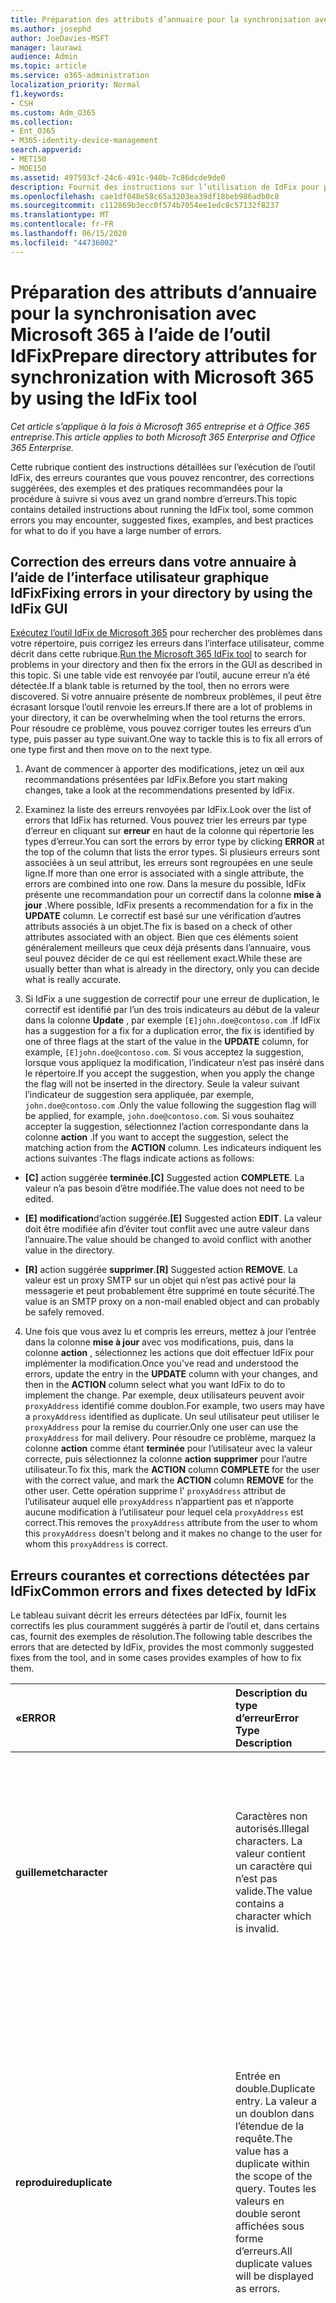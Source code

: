 ```yaml
---
title: Préparation des attributs d’annuaire pour la synchronisation avec Microsoft 365 à l’aide de l’outil IdFix
ms.author: josephd
author: JoeDavies-MSFT
manager: laurawi
audience: Admin
ms.topic: article
ms.service: o365-administration
localization_priority: Normal
f1.keywords:
- CSH
ms.custom: Adm_O365
ms.collection:
- Ent_O365
- M365-identity-device-management
search.appverid:
- MET150
- MOE150
ms.assetid: 497593cf-24c6-491c-940b-7c86dcde9de0
description: Fournit des instructions sur l’utilisation de IdFix pour préparer et nettoyer votre annuaire local avant la synchronisation avec Microsoft 365.
ms.openlocfilehash: cae1df048e58c65a3203ea39df18beb986adb0c8
ms.sourcegitcommit: c112869b3ecc0f574b7054ee1edc8c57132f8237
ms.translationtype: MT
ms.contentlocale: fr-FR
ms.lasthandoff: 06/15/2020
ms.locfileid: "44736002"
---
```

# <a name="prepare-directory-attributes-for-synchronization-with-microsoft-365-by-using-the-idfix-tool"></a><span data-ttu-id="2adaf-103">Préparation des attributs d’annuaire pour la synchronisation avec Microsoft 365 à l’aide de l’outil IdFix</span><span class="sxs-lookup"><span data-stu-id="2adaf-103">Prepare directory attributes for synchronization with Microsoft 365 by using the IdFix tool</span></span>

<span data-ttu-id="2adaf-104">*Cet article s’applique à la fois à Microsoft 365 entreprise et à Office 365 entreprise.*</span><span class="sxs-lookup"><span data-stu-id="2adaf-104">*This article applies to both Microsoft 365 Enterprise and Office 365 Enterprise.*</span></span>

<span data-ttu-id="2adaf-105">Cette rubrique contient des instructions détaillées sur l’exécution de l’outil IdFix, des erreurs courantes que vous pouvez rencontrer, des corrections suggérées, des exemples et des pratiques recommandées pour la procédure à suivre si vous avez un grand nombre d’erreurs.</span><span class="sxs-lookup"><span data-stu-id="2adaf-105">This topic contains detailed instructions about running the IdFix tool, some common errors you may encounter, suggested fixes, examples, and best practices for what to do if you have a large number of errors.</span></span>
  
## <a name="fixing-errors-in-your-directory-by-using-the-idfix-gui"></a><span data-ttu-id="2adaf-106">Correction des erreurs dans votre annuaire à l’aide de l’interface utilisateur graphique IdFix</span><span class="sxs-lookup"><span data-stu-id="2adaf-106">Fixing errors in your directory by using the IdFix GUI</span></span>

<span data-ttu-id="2adaf-107">[Exécutez l’outil IdFix de Microsoft 365](install-and-run-idfix.md) pour rechercher des problèmes dans votre répertoire, puis corrigez les erreurs dans l’interface utilisateur, comme décrit dans cette rubrique.</span><span class="sxs-lookup"><span data-stu-id="2adaf-107">[Run the Microsoft 365 IdFix tool](install-and-run-idfix.md) to search for problems in your directory and then fix the errors in the GUI as described in this topic.</span></span> <span data-ttu-id="2adaf-108">Si une table vide est renvoyée par l’outil, aucune erreur n’a été détectée.</span><span class="sxs-lookup"><span data-stu-id="2adaf-108">If a blank table is returned by the tool, then no errors were discovered.</span></span> <span data-ttu-id="2adaf-109">Si votre annuaire présente de nombreux problèmes, il peut être écrasant lorsque l’outil renvoie les erreurs.</span><span class="sxs-lookup"><span data-stu-id="2adaf-109">If there are a lot of problems in your directory, it can be overwhelming when the tool returns the errors.</span></span> <span data-ttu-id="2adaf-110">Pour résoudre ce problème, vous pouvez corriger toutes les erreurs d’un type, puis passer au type suivant.</span><span class="sxs-lookup"><span data-stu-id="2adaf-110">One way to tackle this is to fix all errors of one type first and then move on to the next type.</span></span> 
  
1. <span data-ttu-id="2adaf-111">Avant de commencer à apporter des modifications, jetez un œil aux recommandations présentées par IdFix.</span><span class="sxs-lookup"><span data-stu-id="2adaf-111">Before you start making changes, take a look at the recommendations presented by IdFix.</span></span>
    
2. <span data-ttu-id="2adaf-112">Examinez la liste des erreurs renvoyées par IdFix.</span><span class="sxs-lookup"><span data-stu-id="2adaf-112">Look over the list of errors that IdFix has returned.</span></span> <span data-ttu-id="2adaf-113">Vous pouvez trier les erreurs par type d’erreur en cliquant sur **erreur** en haut de la colonne qui répertorie les types d’erreur.</span><span class="sxs-lookup"><span data-stu-id="2adaf-113">You can sort the errors by error type by clicking **ERROR** at the top of the column that lists the error types.</span></span> <span data-ttu-id="2adaf-114">Si plusieurs erreurs sont associées à un seul attribut, les erreurs sont regroupées en une seule ligne.</span><span class="sxs-lookup"><span data-stu-id="2adaf-114">If more than one error is associated with a single attribute, the errors are combined into one row.</span></span> <span data-ttu-id="2adaf-115">Dans la mesure du possible, IdFix présente une recommandation pour un correctif dans la colonne **mise à jour** .</span><span class="sxs-lookup"><span data-stu-id="2adaf-115">Where possible, IdFix presents a recommendation for a fix in the **UPDATE** column.</span></span> <span data-ttu-id="2adaf-116">Le correctif est basé sur une vérification d’autres attributs associés à un objet.</span><span class="sxs-lookup"><span data-stu-id="2adaf-116">The fix is based on a check of other attributes associated with an object.</span></span> <span data-ttu-id="2adaf-117">Bien que ces éléments soient généralement meilleurs que ceux déjà présents dans l’annuaire, vous seul pouvez décider de ce qui est réellement exact.</span><span class="sxs-lookup"><span data-stu-id="2adaf-117">While these are usually better than what is already in the directory, only you can decide what is really accurate.</span></span> 
    
3. <span data-ttu-id="2adaf-118">Si IdFix a une suggestion de correctif pour une erreur de duplication, le correctif est identifié par l’un des trois indicateurs au début de la valeur dans la colonne **Update** , par exemple `[E]john.doe@contoso.com` .</span><span class="sxs-lookup"><span data-stu-id="2adaf-118">If IdFix has a suggestion for a fix for a duplication error, the fix is identified by one of three flags at the start of the value in the **UPDATE** column, for example,  `[E]john.doe@contoso.com`.</span></span> <span data-ttu-id="2adaf-119">Si vous acceptez la suggestion, lorsque vous appliquez la modification, l’indicateur n’est pas inséré dans le répertoire.</span><span class="sxs-lookup"><span data-stu-id="2adaf-119">If you accept the suggestion, when you apply the change the flag will not be inserted in the directory.</span></span> <span data-ttu-id="2adaf-120">Seule la valeur suivant l’indicateur de suggestion sera appliquée, par exemple, `john.doe@contoso.com` .</span><span class="sxs-lookup"><span data-stu-id="2adaf-120">Only the value following the suggestion flag will be applied, for example,  `john.doe@contoso.com`.</span></span> <span data-ttu-id="2adaf-121">Si vous souhaitez accepter la suggestion, sélectionnez l’action correspondante dans la colonne **action** .</span><span class="sxs-lookup"><span data-stu-id="2adaf-121">If you want to accept the suggestion, select the matching action from the **ACTION** column.</span></span> <span data-ttu-id="2adaf-122">Les indicateurs indiquent les actions suivantes :</span><span class="sxs-lookup"><span data-stu-id="2adaf-122">The flags indicate actions as follows:</span></span> 
    
 - <span data-ttu-id="2adaf-123">**[C]** action suggérée **terminée**.</span><span class="sxs-lookup"><span data-stu-id="2adaf-123">**[C]** Suggested action **COMPLETE**.</span></span> <span data-ttu-id="2adaf-124">La valeur n’a pas besoin d’être modifiée.</span><span class="sxs-lookup"><span data-stu-id="2adaf-124">The value does not need to be edited.</span></span>
    
 - <span data-ttu-id="2adaf-125">**[E]** **modification**d’action suggérée.</span><span class="sxs-lookup"><span data-stu-id="2adaf-125">**[E]** Suggested action **EDIT**.</span></span> <span data-ttu-id="2adaf-126">La valeur doit être modifiée afin d’éviter tout conflit avec une autre valeur dans l’annuaire.</span><span class="sxs-lookup"><span data-stu-id="2adaf-126">The value should be changed to avoid conflict with another value in the directory.</span></span>
    
 - <span data-ttu-id="2adaf-127">**[R]** action suggérée **supprimer**.</span><span class="sxs-lookup"><span data-stu-id="2adaf-127">**[R]** Suggested action **REMOVE**.</span></span> <span data-ttu-id="2adaf-128">La valeur est un proxy SMTP sur un objet qui n’est pas activé pour la messagerie et peut probablement être supprimé en toute sécurité.</span><span class="sxs-lookup"><span data-stu-id="2adaf-128">The value is an SMTP proxy on a non-mail enabled object and can probably be safely removed.</span></span>
    
4. <span data-ttu-id="2adaf-129">Une fois que vous avez lu et compris les erreurs, mettez à jour l’entrée dans la colonne **mise à jour** avec vos modifications, puis, dans la colonne **action** , sélectionnez les actions que doit effectuer IdFix pour implémenter la modification.</span><span class="sxs-lookup"><span data-stu-id="2adaf-129">Once you've read and understood the errors, update the entry in the **UPDATE** column with your changes, and then in the **ACTION** column select what you want IdFix to do to implement the change.</span></span> <span data-ttu-id="2adaf-130">Par exemple, deux utilisateurs peuvent avoir `proxyAddress` identifié comme doublon.</span><span class="sxs-lookup"><span data-stu-id="2adaf-130">For example, two users may have a  `proxyAddress` identified as duplicate.</span></span> <span data-ttu-id="2adaf-131">Un seul utilisateur peut utiliser le `proxyAddress` pour la remise du courrier.</span><span class="sxs-lookup"><span data-stu-id="2adaf-131">Only one user can use the  `proxyAddress` for mail delivery.</span></span> <span data-ttu-id="2adaf-132">Pour résoudre ce problème, marquez la colonne **action** comme étant **terminée** pour l’utilisateur avec la valeur correcte, puis sélectionnez la colonne **action** **supprimer** pour l’autre utilisateur.</span><span class="sxs-lookup"><span data-stu-id="2adaf-132">To fix this, mark the **ACTION** column **COMPLETE** for the user with the correct value, and mark the **ACTION** column **REMOVE** for the other user.</span></span> <span data-ttu-id="2adaf-133">Cette opération supprime l' `proxyAddress` attribut de l’utilisateur auquel elle `proxyAddress` n’appartient pas et n’apporte aucune modification à l’utilisateur pour lequel cela `proxyAddress` est correct.</span><span class="sxs-lookup"><span data-stu-id="2adaf-133">This removes the  `proxyAddress` attribute from the user to whom this  `proxyAddress` doesn't belong and it makes no change to the user for whom this  `proxyAddress` is correct.</span></span>
    
## <a name="common-errors-and-fixes-detected-by-idfix"></a><span data-ttu-id="2adaf-134">Erreurs courantes et corrections détectées par IdFix</span><span class="sxs-lookup"><span data-stu-id="2adaf-134">Common errors and fixes detected by IdFix</span></span>
<span data-ttu-id="2adaf-135">Le tableau suivant décrit les erreurs détectées par IdFix, fournit les correctifs les plus couramment suggérés à partir de l’outil et, dans certains cas, fournit des exemples de résolution.</span><span class="sxs-lookup"><span data-stu-id="2adaf-135">The following table describes the errors that are detected by IdFix, provides the most commonly suggested fixes from the tool, and in some cases provides examples of how to fix them.</span></span>

|<span data-ttu-id="2adaf-136">**«**</span><span class="sxs-lookup"><span data-stu-id="2adaf-136">**ERROR**</span></span>|<span data-ttu-id="2adaf-137">**Description du type d’erreur**</span><span class="sxs-lookup"><span data-stu-id="2adaf-137">**Error Type Description**</span></span>|<span data-ttu-id="2adaf-138">**Correctif suggéré**</span><span class="sxs-lookup"><span data-stu-id="2adaf-138">**Suggested Fix**</span></span>|<span data-ttu-id="2adaf-139">**Exemple**</span><span class="sxs-lookup"><span data-stu-id="2adaf-139">**Example**</span></span>|
|:-----|:-----|:-----|:-----|
|<span data-ttu-id="2adaf-140">**guillemet**</span><span class="sxs-lookup"><span data-stu-id="2adaf-140">**character**</span></span> | <span data-ttu-id="2adaf-141">Caractères non autorisés.</span><span class="sxs-lookup"><span data-stu-id="2adaf-141">Illegal characters.</span></span> <span data-ttu-id="2adaf-142">La valeur contient un caractère qui n’est pas valide.</span><span class="sxs-lookup"><span data-stu-id="2adaf-142">The value contains a character which is invalid.</span></span> | <span data-ttu-id="2adaf-143">Le correctif suggéré pour l’erreur indiquée dans la colonne **mise à jour** indique la valeur dont le caractère non valide a été supprimé.</span><span class="sxs-lookup"><span data-stu-id="2adaf-143">The suggested fix for the error shown in the **UPDATE** column shows the value with the invalid character removed.</span></span>  <br/> | <span data-ttu-id="2adaf-144">Un espace de fin à la fin d’une adresse de messagerie valide est un caractère illégal, par exemple :</span><span class="sxs-lookup"><span data-stu-id="2adaf-144">A trailing space at the end of a valid mail address is an illegal character, for example:</span></span>  <br/> <span data-ttu-id="2adaf-145">" `user@contoso.com` "</span><span class="sxs-lookup"><span data-stu-id="2adaf-145">" `user@contoso.com` "</span></span>  <br/> <span data-ttu-id="2adaf-146">Un espace de début à la fin d’une adresse de messagerie valide est un caractère illégal, par exemple :</span><span class="sxs-lookup"><span data-stu-id="2adaf-146">A leading space at the beginning of a valid mail address is an illegal character, for example:</span></span>  <br/> <span data-ttu-id="2adaf-147">" ` user@contoso.com `"</span><span class="sxs-lookup"><span data-stu-id="2adaf-147">" ` user@contoso.com `"</span></span>  <br/>  <span data-ttu-id="2adaf-148">Le `ú` caractère est un caractère non valide.</span><span class="sxs-lookup"><span data-stu-id="2adaf-148">The  `ú` character is an illegal character.</span></span> |
|<span data-ttu-id="2adaf-149">**reproduire**</span><span class="sxs-lookup"><span data-stu-id="2adaf-149">**duplicate**</span></span> | <span data-ttu-id="2adaf-150">Entrée en double.</span><span class="sxs-lookup"><span data-stu-id="2adaf-150">Duplicate entry.</span></span> <span data-ttu-id="2adaf-151">La valeur a un doublon dans l’étendue de la requête.</span><span class="sxs-lookup"><span data-stu-id="2adaf-151">The value has a duplicate within the scope of the query.</span></span> <span data-ttu-id="2adaf-152">Toutes les valeurs en double seront affichées sous forme d’erreurs.</span><span class="sxs-lookup"><span data-stu-id="2adaf-152">All duplicate values will be displayed as errors.</span></span> | <span data-ttu-id="2adaf-153">Modifier ou supprimer des valeurs pour éliminer la duplication.</span><span class="sxs-lookup"><span data-stu-id="2adaf-153">Edit or remove values to eliminate duplication.</span></span> <span data-ttu-id="2adaf-154">L’outil ne fournit pas de correctif suggéré pour les doublons.</span><span class="sxs-lookup"><span data-stu-id="2adaf-154">The tool will not provide a suggested fix for duplicates.</span></span> <span data-ttu-id="2adaf-155">Au lieu de cela, vous devez choisir lequel des deux ou plusieurs doublons est correct et supprimer l’entrée ou les entrées en double.</span><span class="sxs-lookup"><span data-stu-id="2adaf-155">Instead, you must choose which of the two or more duplicates is the correct one and delete the duplicate entry or entries.</span></span> ||
|<span data-ttu-id="2adaf-156">**format**</span><span class="sxs-lookup"><span data-stu-id="2adaf-156">**format**</span></span> | <span data-ttu-id="2adaf-157">Erreur de mise en forme.</span><span class="sxs-lookup"><span data-stu-id="2adaf-157">Formatting error.</span></span> <span data-ttu-id="2adaf-158">La valeur enfreint le format requis pour l’utilisation de l’attribut.</span><span class="sxs-lookup"><span data-stu-id="2adaf-158">The value violates the format requirements for the attribute usage.</span></span> | <span data-ttu-id="2adaf-159">La mise à jour suggérée affiche la valeur dont les caractères non valides sont supprimés.</span><span class="sxs-lookup"><span data-stu-id="2adaf-159">The suggested Update will show the value with any invalid characters removed.</span></span> <span data-ttu-id="2adaf-160">S’il n’y a pas de caractères non valides, la mise à jour et la valeur apparaîtront de la même façon.</span><span class="sxs-lookup"><span data-stu-id="2adaf-160">If there are no invalid characters the Update and Value will appear the same.</span></span> <span data-ttu-id="2adaf-161">Vous devez déterminer ce que vous voulez réellement dans la mise à jour.</span><span class="sxs-lookup"><span data-stu-id="2adaf-161">You need to determine what you really want in the Update.</span></span> <span data-ttu-id="2adaf-162">L’outil ne fournit pas de correctif suggéré pour toutes les erreurs de mise en forme.</span><span class="sxs-lookup"><span data-stu-id="2adaf-162">The tool will not provide a suggested fix for all formatting errors.</span></span> | <span data-ttu-id="2adaf-163">Par exemple, les adresses SMTP doivent être conformes à la norme RFC 2822 et la fonction mailNickName ne peut pas commencer ou se terminer par un point.</span><span class="sxs-lookup"><span data-stu-id="2adaf-163">For example SMTP addresses must comply with RFC 2822 and mailNickName cannot start or end with a period.</span></span> <span data-ttu-id="2adaf-164">Pour plus d’informations sur les conditions de format requises pour les attributs d’annuaire, voir « Directory Object and Attribute PREPARATION » dans [Prepare to provision Users with Directory Synchronization to Microsoft 365](prepare-for-directory-synchronization.md).</span><span class="sxs-lookup"><span data-stu-id="2adaf-164">For more information about format requirements for directory attributes, see "Directory object and attribute preparation" in [Prepare to provision users through directory synchronization to Microsoft 365](prepare-for-directory-synchronization.md).</span></span> |
|<span data-ttu-id="2adaf-165">topleveldomain</span><span class="sxs-lookup"><span data-stu-id="2adaf-165">topleveldomain</span></span>  <br/> |<span data-ttu-id="2adaf-166">Domaine de niveau supérieur.</span><span class="sxs-lookup"><span data-stu-id="2adaf-166">Top level domain.</span></span> <span data-ttu-id="2adaf-167">Cela s’applique aux valeurs soumises à la mise en forme [RFC 2822](https://go.microsoft.com/fwlink/p/?LinkId=401464) .</span><span class="sxs-lookup"><span data-stu-id="2adaf-167">This applies to values subject to [RFC 2822](https://go.microsoft.com/fwlink/p/?LinkId=401464) formatting.</span></span> <span data-ttu-id="2adaf-168">Si le domaine de niveau supérieur n’est pas routable sur Internet, il est identifié comme une erreur.</span><span class="sxs-lookup"><span data-stu-id="2adaf-168">If the top level domain is not internet routable then this will be identified as an error.</span></span> <span data-ttu-id="2adaf-169">Par exemple, une adresse SMTP se terminant par. local n’est pas routable sur Internet et provoque cette erreur.</span><span class="sxs-lookup"><span data-stu-id="2adaf-169">For example an SMTP address ending in .local is not internet routable and would cause this error.</span></span> |<span data-ttu-id="2adaf-170">Remplacez la valeur par un domaine routable sur Internet tel que `.com` ou `.net` .</span><span class="sxs-lookup"><span data-stu-id="2adaf-170">Change the value to an internet routable domain such as  `.com` or  `.net`.</span></span> | <span data-ttu-id="2adaf-171">Basculez `myaddress@fourthcoffee.local` vers `fourthcoffee.com` ou un autre domaine routable sur Internet.</span><span class="sxs-lookup"><span data-stu-id="2adaf-171">Change  `myaddress@fourthcoffee.local` to  `fourthcoffee.com` or another internet routable domain.</span></span>  <br/> <span data-ttu-id="2adaf-172">Pour obtenir des instructions, consultez [la rubrique How to prepare a non routable Domain (par exemple, le domaine. local) pour la synchronisation d’annuaires](prepare-a-non-routable-domain-for-directory-synchronization.md).</span><span class="sxs-lookup"><span data-stu-id="2adaf-172">For instructions, see [How to prepare a non-routable domain (such as .local domain) for directory synchronization](prepare-a-non-routable-domain-for-directory-synchronization.md).</span></span> |
|<span data-ttu-id="2adaf-173">**domainpart**</span><span class="sxs-lookup"><span data-stu-id="2adaf-173">**domainpart**</span></span> | <span data-ttu-id="2adaf-174">Erreur de partie de domaine.</span><span class="sxs-lookup"><span data-stu-id="2adaf-174">Domain part error.</span></span> <span data-ttu-id="2adaf-175">Cela s’applique aux valeurs soumises à la mise en forme RFC 2822.</span><span class="sxs-lookup"><span data-stu-id="2adaf-175">This applies to values subject to RFC 2822 formatting.</span></span> <span data-ttu-id="2adaf-176">Si la partie domaine de la valeur n’est pas valide et qu’elle n’est pas conforme à la norme RFC 2822, elle sera générée.</span><span class="sxs-lookup"><span data-stu-id="2adaf-176">If the domain portion of the value is invalid and does not comply with RFC 2822 this will be generated.</span></span> | <span data-ttu-id="2adaf-177">Remplacez la valeur par celle qui est conforme à la norme RFC 2822.</span><span class="sxs-lookup"><span data-stu-id="2adaf-177">Change the value to one that complies with RFC 2822.</span></span> <span data-ttu-id="2adaf-178">Par exemple, assurez-vous qu’il ne contient pas d’espaces ni de caractères illégaux.</span><span class="sxs-lookup"><span data-stu-id="2adaf-178">For example, make sure that it doesn't contain any spaces or illegal characters.</span></span> | <span data-ttu-id="2adaf-179">Remplacez `myaddress@fourth coffee.com` par `myaddress@fourthcoffee.com` .</span><span class="sxs-lookup"><span data-stu-id="2adaf-179">Change  `myaddress@fourth coffee.com` to  `myaddress@fourthcoffee.com`.</span></span> |
|<span data-ttu-id="2adaf-180">**domainpart_localpart**</span><span class="sxs-lookup"><span data-stu-id="2adaf-180">**domainpart_localpart**</span></span> | <span data-ttu-id="2adaf-181">Erreur de partie locale.</span><span class="sxs-lookup"><span data-stu-id="2adaf-181">Local-part error.</span></span> <span data-ttu-id="2adaf-182">Cela s’applique aux valeurs soumises à la mise en forme RFC 2822.</span><span class="sxs-lookup"><span data-stu-id="2adaf-182">This applies to values subject to RFC 2822 formatting.</span></span> <span data-ttu-id="2adaf-183">Si la partie locale de la valeur n’est pas valide et qu’elle n’est pas conforme à la norme RFC 2822, elle sera générée.</span><span class="sxs-lookup"><span data-stu-id="2adaf-183">If the local-part of the value is invalid and does not comply with RFC 2822 this will be generated.</span></span> |<span data-ttu-id="2adaf-184">Remplacez la valeur par celle qui est conforme à la norme RFC 2822.</span><span class="sxs-lookup"><span data-stu-id="2adaf-184">Change the value to one that complies with RFC 2822.</span></span> <span data-ttu-id="2adaf-185">Par exemple, assurez-vous qu’il ne contient pas d’espaces ni de caractères illégaux.</span><span class="sxs-lookup"><span data-stu-id="2adaf-185">For example, make sure that it doesn't contain any spaces or illegal characters.</span></span> |<span data-ttu-id="2adaf-186">Remplacez `my"work"address@fourthcoffee.com` par `myworkaddress@fourthcoffee.com` .</span><span class="sxs-lookup"><span data-stu-id="2adaf-186">Change  `my"work"address@fourthcoffee.com` to  `myworkaddress@fourthcoffee.com`.</span></span> |
|<span data-ttu-id="2adaf-187">**length**</span><span class="sxs-lookup"><span data-stu-id="2adaf-187">**length**</span></span> | <span data-ttu-id="2adaf-188">Erreur de longueur.</span><span class="sxs-lookup"><span data-stu-id="2adaf-188">Length error.</span></span> <span data-ttu-id="2adaf-189">La valeur enfreint la limite de longueur pour l’attribut.</span><span class="sxs-lookup"><span data-stu-id="2adaf-189">The value violates the length limit for the attribute.</span></span> <span data-ttu-id="2adaf-190">Cela se produit le plus souvent lorsque le schéma d’annuaire a été modifié.</span><span class="sxs-lookup"><span data-stu-id="2adaf-190">This is most commonly encountered when the directory schema has been altered.</span></span>  | <span data-ttu-id="2adaf-191">La mise à jour proposée par IdFix tronquera la valeur à la longueur acceptable.</span><span class="sxs-lookup"><span data-stu-id="2adaf-191">The update suggested by IdFix will truncate the value to the acceptable length.</span></span>  <br/> <span data-ttu-id="2adaf-192">N’oubliez pas que cela peut produire des résultats indésirables.</span><span class="sxs-lookup"><span data-stu-id="2adaf-192">Be aware that this may produce undesired results.</span></span> <span data-ttu-id="2adaf-193">Vous devez passer en revue le correctif suggéré et le modifier si nécessaire avant de cliquer sur **appliquer**.</span><span class="sxs-lookup"><span data-stu-id="2adaf-193">You should review the suggested fix and change it if necessary before you click **Apply**.</span></span> ||
|<span data-ttu-id="2adaf-194">**vide**</span><span class="sxs-lookup"><span data-stu-id="2adaf-194">**blank**</span></span>  | <span data-ttu-id="2adaf-195">Erreur vide ou null.</span><span class="sxs-lookup"><span data-stu-id="2adaf-195">Blank or null error.</span></span> <span data-ttu-id="2adaf-196">La valeur enfreint la restriction null pour les attributs à synchroniser.</span><span class="sxs-lookup"><span data-stu-id="2adaf-196">The value violates the null restriction for attributes to be synchronized.</span></span> <span data-ttu-id="2adaf-197">Seuls quelques attributs doivent contenir une valeur.</span><span class="sxs-lookup"><span data-stu-id="2adaf-197">Only a few attributes must contain a value.</span></span> | <span data-ttu-id="2adaf-198">Si possible, la mise à jour suggérée utilisera d’autres valeurs d’attributs afin de générer un substitut probable.</span><span class="sxs-lookup"><span data-stu-id="2adaf-198">If possible, the suggested update will leverage other attribute values in order to generate a likely substitute.</span></span> ||
|<span data-ttu-id="2adaf-199">**mailmatch**</span><span class="sxs-lookup"><span data-stu-id="2adaf-199">**mailmatch**</span></span> | <span data-ttu-id="2adaf-200">Cela s’applique uniquement à Microsoft 365 dédié.</span><span class="sxs-lookup"><span data-stu-id="2adaf-200">This applies to Microsoft 365 Dedicated only.</span></span> <span data-ttu-id="2adaf-201">La valeur ne correspond pas à l’attribut de messagerie.</span><span class="sxs-lookup"><span data-stu-id="2adaf-201">The value does not match the mail attribute.</span></span> | <span data-ttu-id="2adaf-202">La mise à jour suggérée sera la valeur d’attribut de messagerie avec le préfixe « SMTP : ».</span><span class="sxs-lookup"><span data-stu-id="2adaf-202">The suggested update will be the mail attribute value prefixed by "SMTP:".</span></span> ||
    
## <a name="operations-you-can-perform-by-using-idfix"></a><span data-ttu-id="2adaf-203">Opérations que vous pouvez effectuer à l’aide de IdFix</span><span class="sxs-lookup"><span data-stu-id="2adaf-203">Operations you can perform by using IdFix</span></span>
<span data-ttu-id="2adaf-204">Pour corriger une erreur, sélectionnez une option dans la liste déroulante **action** .</span><span class="sxs-lookup"><span data-stu-id="2adaf-204">To fix an error, you select an option from the **ACTION** drop-down list.</span></span> <span data-ttu-id="2adaf-205">Le tableau suivant décrit les **actions** que vous pouvez effectuer sur les attributs à l’aide de l’outil IdFix.</span><span class="sxs-lookup"><span data-stu-id="2adaf-205">The following table describes the **ACTION** operations you can perform on attributes using the IdFix tool.</span></span> <span data-ttu-id="2adaf-206">Si vous laissez la colonne **action** vide, l’outil IdFix n’effectuera aucune action sur cette erreur spécifique dans l’annuaire.</span><span class="sxs-lookup"><span data-stu-id="2adaf-206">If you leave the **ACTION** column empty, the IdFix tool will not take any action on that specific error in the directory.</span></span> 

|<span data-ttu-id="2adaf-207">**TRANSACTIONNELLE**</span><span class="sxs-lookup"><span data-stu-id="2adaf-207">**ACTION**</span></span>|<span data-ttu-id="2adaf-208">**Description de l'action**</span><span class="sxs-lookup"><span data-stu-id="2adaf-208">**Action description**</span></span>|<span data-ttu-id="2adaf-209">**Exemple**</span><span class="sxs-lookup"><span data-stu-id="2adaf-209">**Example**</span></span>|
|:-----|:-----|:-----|
|<span data-ttu-id="2adaf-210">**ACHÈVE**</span><span class="sxs-lookup"><span data-stu-id="2adaf-210">**COMPLETE**</span></span> | <span data-ttu-id="2adaf-211">La valeur d’origine est acceptable et ne doit pas être modifiée en dépit d’une identification en tant qu’erreur.</span><span class="sxs-lookup"><span data-stu-id="2adaf-211">The original value is acceptable and should not be changed despite being identified as an error.</span></span> | <span data-ttu-id="2adaf-212">Deux utilisateurs ont un proxyAddress identifié comme étant en double.</span><span class="sxs-lookup"><span data-stu-id="2adaf-212">Two users have a proxyAddress identified as duplicate.</span></span> <span data-ttu-id="2adaf-213">Un seul peut utiliser la valeur pour la remise du courrier.</span><span class="sxs-lookup"><span data-stu-id="2adaf-213">Only one can use the value for mail delivery.</span></span> <span data-ttu-id="2adaf-214">Marquez l’utilisateur avec la valeur correcte comme **terminé**.</span><span class="sxs-lookup"><span data-stu-id="2adaf-214">Mark the user with the correct value as **COMPLETE**.</span></span> |
|<span data-ttu-id="2adaf-215">**INSTALLATION**</span><span class="sxs-lookup"><span data-stu-id="2adaf-215">**REMOVE**</span></span> | <span data-ttu-id="2adaf-216">La valeur de l’attribut sera supprimée de l’objet source.</span><span class="sxs-lookup"><span data-stu-id="2adaf-216">The attribute value will be deleted from the source object.</span></span> <span data-ttu-id="2adaf-217">Dans le cas d’un attribut à valeurs multiples, par exemple, `proxyAddresses` seule la valeur individuelle affichée sera supprimée.</span><span class="sxs-lookup"><span data-stu-id="2adaf-217">In the case of a multi-valued attribute, for example,  `proxyAddresses`, only the individual value shown will be deleted.</span></span> | <span data-ttu-id="2adaf-218">Deux utilisateurs ont un proxyAddress identifié comme étant en double.</span><span class="sxs-lookup"><span data-stu-id="2adaf-218">Two users have a proxyAddress identified as duplicate.</span></span> <span data-ttu-id="2adaf-219">Un seul peut utiliser la valeur pour la remise du courrier.</span><span class="sxs-lookup"><span data-stu-id="2adaf-219">Only one can use the value for mail delivery.</span></span> <span data-ttu-id="2adaf-220">Marquez l’utilisateur avec la valeur dupliquée comme **supprimé**.</span><span class="sxs-lookup"><span data-stu-id="2adaf-220">Mark the user with the duplicate value as **REMOVE**.</span></span> |
|<span data-ttu-id="2adaf-221">**ÉDITION**</span><span class="sxs-lookup"><span data-stu-id="2adaf-221">**EDIT**</span></span> | <span data-ttu-id="2adaf-222">Les informations contenues dans la colonne **mettre à jour** seront utilisées pour modifier la valeur de l’attribut.</span><span class="sxs-lookup"><span data-stu-id="2adaf-222">The information in the **UPDATE** column will be used to modify the attribute value.</span></span> <span data-ttu-id="2adaf-223">Si une valeur de **mise à jour** valide a été suggérée par IdFix, puis à partir de la colonne **action** , sélectionnez **modifier** , puis passez à l’erreur suivante.</span><span class="sxs-lookup"><span data-stu-id="2adaf-223">If a valid **UPDATE** value has been suggested by IdFix, then from the **ACTION** column, select **EDIT** and go on to the next error.</span></span> <span data-ttu-id="2adaf-224">Si vous n’aimez pas la suggestion, tapez-en une nouvelle dans la colonne **mettre à jour** , puis, dans la colonne **action** , sélectionnez **modifier**.</span><span class="sxs-lookup"><span data-stu-id="2adaf-224">If you don't like the suggestion, type a new one in the **UPDATE** column and then, from the **ACTION** column select **EDIT**.</span></span> ||
|<span data-ttu-id="2adaf-225">**RÉTABLIR**</span><span class="sxs-lookup"><span data-stu-id="2adaf-225">**UNDO**</span></span> | <span data-ttu-id="2adaf-226">Cette option n’est disponible que si vous avez restauré à partir d’un journal des transactions.</span><span class="sxs-lookup"><span data-stu-id="2adaf-226">This option is only available if you have restored from a transaction log.</span></span> <span data-ttu-id="2adaf-227">Si vous sélectionnez **Annuler**, la valeur d’attribut est restaurée à la valeur d’origine.</span><span class="sxs-lookup"><span data-stu-id="2adaf-227">If you select **UNDO**, the attribute value will be restored to the original value.</span></span> ||
|<span data-ttu-id="2adaf-228">**FAIL**</span><span class="sxs-lookup"><span data-stu-id="2adaf-228">**FAIL**</span></span> | <span data-ttu-id="2adaf-229">Cette valeur est renvoyée uniquement si une valeur de **mise à jour** a un conflit inconnu avec les règles AD DS.</span><span class="sxs-lookup"><span data-stu-id="2adaf-229">This value is only returned if an **UPDATE** value has an unknown conflict with AD DS rules.</span></span> <span data-ttu-id="2adaf-230">Dans ce cas, vous pouvez modifier de nouveau la valeur de la colonne de **mise à jour** si vous connaissez la cause de l’échec.</span><span class="sxs-lookup"><span data-stu-id="2adaf-230">In this case, you can edit the value in the **UPDATE** column again if you know what the failure is.</span></span> <span data-ttu-id="2adaf-231">Il peut être nécessaire d’analyser les valeurs de l’objet à l’aide d’ADSI Edit.</span><span class="sxs-lookup"><span data-stu-id="2adaf-231">It may be necessary to analyze the values in the object using ADSI Edit.</span></span> <span data-ttu-id="2adaf-232">Pour plus d’informations, consultez la rubrique [ADSI Edit (adsiedit. msc)](https://go.microsoft.com/fwlink/p/?LinkId=401170).</span><span class="sxs-lookup"><span data-stu-id="2adaf-232">For more information, see [ADSI Edit (adsiedit.msc)](https://go.microsoft.com/fwlink/p/?LinkId=401170).</span></span> ||

<span data-ttu-id="2adaf-233">Après avoir choisi une **action** pour une erreur ou un lot d’erreurs, cliquez sur **appliquer**.</span><span class="sxs-lookup"><span data-stu-id="2adaf-233">After choosing an **ACTION** for an error or a batch of errors, click **Apply**.</span></span> <span data-ttu-id="2adaf-234">Lorsque vous cliquez sur **appliquer**, l’outil effectue les modifications dans l’annuaire.</span><span class="sxs-lookup"><span data-stu-id="2adaf-234">When you click **Apply**, the tool makes the changes in the directory.</span></span> <span data-ttu-id="2adaf-235">Vous pouvez fournir des correctifs pour plusieurs erreurs avant de cliquer sur **appliquer** et IdFix les modifiera tous en même temps.</span><span class="sxs-lookup"><span data-stu-id="2adaf-235">You can provide fixes for multiple errors before you click **Apply** and IdFix will change them all at the same time.</span></span>

<span data-ttu-id="2adaf-236">Réexécutez IdFix pour vous assurer que les corrections que vous avez apportées n’ont pas introduit de nouvelles erreurs.</span><span class="sxs-lookup"><span data-stu-id="2adaf-236">Run IdFix again to ensure that the fixes you made didn't introduce new errors.</span></span> <span data-ttu-id="2adaf-237">Vous pouvez répéter ces étapes autant de fois que nécessaire.</span><span class="sxs-lookup"><span data-stu-id="2adaf-237">You can repeat these steps as many times as you need to.</span></span> <span data-ttu-id="2adaf-238">Il est recommandé de suivre le processus quelques fois avant de procéder à la synchronisation.</span><span class="sxs-lookup"><span data-stu-id="2adaf-238">It's a good idea to go through the process a few times before you synchronize.</span></span>
    
## <a name="changing-the-rule-set-used-by-idfix"></a><span data-ttu-id="2adaf-239">Modification de l’ensemble de règles utilisé par IdFix</span><span class="sxs-lookup"><span data-stu-id="2adaf-239">Changing the rule set used by IdFix</span></span>
<span data-ttu-id="2adaf-240">Par défaut, IdFix utilise l’ensemble de règles mutualisée pour tester les entrées de votre répertoire.</span><span class="sxs-lookup"><span data-stu-id="2adaf-240">By default, IdFix uses the Multi-Tenant rule set to test the entries in your directory.</span></span> <span data-ttu-id="2adaf-241">Il s’agit de l’ensemble de règles approprié pour la plupart des clients Microsoft 365.</span><span class="sxs-lookup"><span data-stu-id="2adaf-241">This is the right rule set for most Microsoft 365 customers.</span></span> <span data-ttu-id="2adaf-242">Toutefois, si vous êtes un client Microsoft 365 dédié ou ITAR (trafic international en matière de réglementations sur les armes), vous pouvez configurer IdFix pour qu’il utilise plutôt le jeu de règles dédié.</span><span class="sxs-lookup"><span data-stu-id="2adaf-242">However, if you are a Microsoft 365 Dedicated or ITAR (International Traffic in Arms Regulations) customer, you can configure IdFix to use the Dedicated rule set instead.</span></span> <span data-ttu-id="2adaf-243">Si vous n’êtes pas sûr de votre type de client, vous pouvez en toute sécurité ignorer cette étape.</span><span class="sxs-lookup"><span data-stu-id="2adaf-243">If you aren't sure what type of customer you are, you can safely skip this step.</span></span> <span data-ttu-id="2adaf-244">Pour définir le jeu de règles sur dédié, cliquez sur l’icône d’engrenage dans la barre de menus, puis cliquez sur **dédié**.</span><span class="sxs-lookup"><span data-stu-id="2adaf-244">To set the rule set to Dedicated, click the gear icon in the menu bar and then click **Dedicated**.</span></span>
  
## <a name="changing-the-scope-of-the-search-used-by-idfix"></a><span data-ttu-id="2adaf-245">Modification de l’étendue de la recherche utilisée par IdFix</span><span class="sxs-lookup"><span data-stu-id="2adaf-245">Changing the scope of the search used by IdFix</span></span>
<span data-ttu-id="2adaf-246">Par défaut, IdFix recherche dans tout l’annuaire.</span><span class="sxs-lookup"><span data-stu-id="2adaf-246">By default, IdFix searches the entire directory.</span></span> <span data-ttu-id="2adaf-247">Si vous le souhaitez, vous pouvez configurer l’outil pour rechercher une sous-arborescence spécifique à la place.</span><span class="sxs-lookup"><span data-stu-id="2adaf-247">If you want, you can configure the tool to search a specific subtree instead.</span></span> <span data-ttu-id="2adaf-248">Pour ce faire, dans la barre de menus, cliquez sur l’icône de filtre, puis entrez une sous-arborescence valide.</span><span class="sxs-lookup"><span data-stu-id="2adaf-248">To do this, in the menu bar, click the Filter icon and enter a valid subtree.</span></span>
  
## <a name="rolling-back-your-changes-by-using-the-idfix-gui"></a><span data-ttu-id="2adaf-249">Annulation de vos modifications à l’aide de l’interface utilisateur graphique IdFix</span><span class="sxs-lookup"><span data-stu-id="2adaf-249">Rolling back your changes by using the IdFix GUI</span></span>
<span data-ttu-id="2adaf-250">Chaque fois que vous cliquez sur **appliquer** pour appliquer les modifications, l’outil IdFix crée un fichier distinct, appelé journal des transactions, qui répertorie les modifications que vous venez d’effectuer.</span><span class="sxs-lookup"><span data-stu-id="2adaf-250">Each time you click **Apply** to apply changes, the IdFix tool creates a separate file called a transaction log that lists the changes you just made.</span></span> <span data-ttu-id="2adaf-251">Vous pouvez utiliser le journal des transactions pour restaurer uniquement les modifications qui se trouvent dans le journal le plus récent en cas d’erreur.</span><span class="sxs-lookup"><span data-stu-id="2adaf-251">You can use the transaction log to roll back just those changes that are in the most recent log in case you make a mistake.</span></span> <span data-ttu-id="2adaf-252">Si vous avez commis une erreur lors de la mise à jour, vous pouvez annuler les dernières modifications appliquées en cliquant sur **Annuler**.</span><span class="sxs-lookup"><span data-stu-id="2adaf-252">If you make a mistake while you are updating, you can undo the most recently applied changes by clicking **Undo**.</span></span> <span data-ttu-id="2adaf-253">Lorsque vous cliquez sur **Annuler**, IdFix utilise le journal des transactions pour annuler uniquement les modifications qui se trouvent dans le journal des transactions le plus récent.</span><span class="sxs-lookup"><span data-stu-id="2adaf-253">When you click **Undo**, IdFix uses the transaction log to roll back just those changes that are in the most recent transaction log.</span></span> <span data-ttu-id="2adaf-254">Pour plus d’informations sur l’utilisation du journal des transactions, consultez la rubrique [Microsoft 365 IdFix transaction log](idfix-transaction-log.md).</span><span class="sxs-lookup"><span data-stu-id="2adaf-254">For more information about using the transaction log, see [Microsoft 365 IdFix transaction log](idfix-transaction-log.md).</span></span>

## <a name="next-step"></a><span data-ttu-id="2adaf-255">Étape suivante</span><span class="sxs-lookup"><span data-stu-id="2adaf-255">Next step</span></span>

[<span data-ttu-id="2adaf-256">Configurez la synchronisation d’annuaires</span><span class="sxs-lookup"><span data-stu-id="2adaf-256">Set up directory synchronization</span></span>](set-up-directory-synchronization.md)
